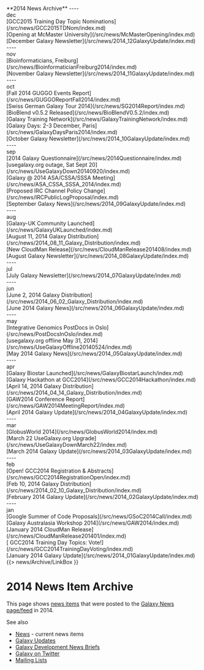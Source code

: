<div class='linkbox'>
**2014 News Archive**
----
<div class='right'>dec</div>
[GCC2015 Training Day Topic Nominations](/src/news/GCC2015TDNom/index.md)<br />
[Opening at McMaster University](/src/news/McMasterOpening/index.md)<br />
[December Galaxy Newsletter](/src/news/2014_12GalaxyUpdate/index.md)<br />
----
<div class='right'>nov</div>
[Bioinformaticians, Freiburg](/src/news/BioinformaticianFreiburg2014/index.md)<br />
[November Galaxy Newsletter](/src/news/2014_11GalaxyUpdate/index.md)<br />
----
<div class='right'>oct</div>
[Fall 2014 GUGGO Events Report](/src/news/GUGGOReportFall2014/index.md)<br />
[Swiss German Galaxy Tour 2014](/src/news/SG2014Report/index.md)<br />
[BioBlend v0.5.2 Released](/src/news/BioBlendV0.5.2/index.md)<br />
[Galaxy Training Network](/src/news/GalaxyTrainingNetwork/index.md)<br />
[Galaxy Days: 2-3 December, Paris](/src/news/GalaxyDaysParis2014/index.md)<br />
[October Galaxy Newsletter](/src/news/2014_10GalaxyUpdate/index.md)<br />
----
<div class='right'>sep</div>
[2014 Galaxy Questionnaire](/src/news/2014Questionnaire/index.md)<br />
[usegalaxy.org outage, Sat Sept 20](/src/news/UseGalaxyDown20140920/index.md)<br />
[Galaxy @ 2014 ASA/CSSA/SSSA Meeting](/src/news/ASA_CSSA_SSSA_2014/index.md)<br />
[Proposed IRC Channel Policy Change](/src/news/IRCPublicLogProposal/index.md)<br />
[September Galaxy News](/src/news/2014_09GalaxyUpdate/index.md)<br />
----
<div class='right'>aug</div>
[Galaxy-UK Community Launched](/src/news/GalaxyUKLaunched/index.md)<br />
[August 11, 2014 Galaxy Distribution](/src/news/2014_08_11_Galaxy_Distribution/index.md)<br />
[New CloudMan Release](/src/news/CloudManRelease201408/index.md)<br />
[August Galaxy Newsletter](/src/news/2014_08GalaxyUpdate/index.md)<br />
----
<div class='right'>jul</div>
[July Galaxy Newsletter](/src/news/2014_07GalaxyUpdate/index.md)<br />
----
<div class='right'>jun</div>
[June 2, 2014 Galaxy Distribution](/src/news/2014_06_02_Galaxy_Distribution/index.md)<br />
[June 2014 Galaxy News](/src/news/2014_06GalaxyUpdate/index.md)<br />
----
<div class='right'>may</div>
[Integrative Genomics PostDocs in Oslo](/src/news/PostDocsInOslo/index.md)<br />
[usegalaxy.org offline May 31, 2014](/src/news/UseGalaxyOffline20140524/index.md)<br />
[May 2014 Galaxy News](/src/news/2014_05GalaxyUpdate/index.md)<br />
----
<div class='right'>apr</div>
[Galaxy Biostar Launched](/src/news/GalaxyBiostarLaunch/index.md)<br />
[Galaxy Hackathon at GCC2014](/src/news/GCC2014Hackathon/index.md)<br />
[April 14, 2014 Galaxy Distribution](/src/news/2014_04_14_Galaxy_Distribution/index.md)<br />
[GAW2014 Conference Report](/src/news/GAW2014MeetingReport/index.md)<br />
[April 2014 Galaxy Update](/src/news/2014_04GalaxyUpdate/index.md)<br />
----
<div class='right'>mar</div>
[GlobusWorld 2014](/src/news/GlobusWorld2014/index.md)<br />
[March 22 UseGalaxy.org Upgrade](/src/news/UseGalaxyDownMarch22/index.md)<br />
[March 2014 Galaxy Update](/src/news/2014_03GalaxyUpdate/index.md)<br />
----
<div class='right'>feb</div>
[Open! GCC2014 Registration & Abstracts](/src/news/GCC2014RegistrationOpen/index.md)<br />
[Feb 10, 2014 Galaxy Distribution](/src/news/2014_02_10_Galaxy_Distribution/index.md)<br />
[February 2014 Galaxy Update](/src/news/2014_02GalaxyUpdate/index.md)<br />
----
<div class='right'>jan</div>
[Google Summer of Code Proposals](/src/news/GSoC2014Call/index.md)<br />
[Galaxy Australasia Workshop 2014](/src/news/GAW2014/index.md)<br />
[January 2014 CloudMan Release](/src/news/CloudManRelease201401/index.md)<br />
[ GCC2014 Training Day Topics: Vote!](/src/news/GCC2014TrainingDayVoting/index.md)<br />
[January 2014 Galaxy Update](/src/news/2014_01GalaxyUpdate/index.md)<br />
</div>
{{> news/Archive/LinkBox }}

# 2014 News Item Archive

This page shows [news items](/src/news/index.md) that were posted to the [Galaxy News page/feed](/src/news/index.md) in 2014.

See also 
* [News](/src/news/index.md) - current news items
* [Galaxy Updates](/src/GalaxyUpdates/index.md)
* [Galaxy Development News Briefs](/src/DevNewsBriefs/index.md)
* [Galaxy on Twitter](/src/GalaxyOnTwitter/index.md)
* [Mailing Lists](/src/MailingLists/index.md)

<div class='newsItemList'>
 

